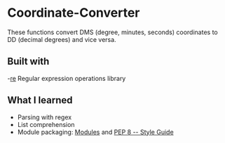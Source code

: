 # Coordinate-Converter
These functions convert DMS (degree, minutes, seconds) coordinates to DD (decimal degrees) and vice versa.

## Built with
-[re](https://docs.python.org/3/library/re.html) Regular expression operations library


## What I learned

- Parsing with regex
- List comprehension
- Module packaging: [Modules](https://docs.python.org/3/tutorial/modules.html) and [PEP 8 -- Style Guide](https://www.python.org/dev/peps/pep-0008/#package-and-module-names)


